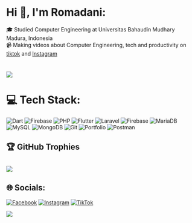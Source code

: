 #  Hi 👋, I'm Romadani:
🎓  Studied Computer Engineering at Universitas Bahaudin Mudhary Madura, Indonesia<br>📹 Making videos about Computer Engineering, tech and productivity on [tiktok]( https://www.tiktok.com/@dhanoke) and [Instagram](https://www.instagram.com/okew.ini/)<br>
# 
![](https://github-readme-stats.vercel.app/api?username=okedane&theme=swift&hide_border=false&include_all_commits=false&count_private=true)<br/>

# 💻 Tech Stack:
![Dart](https://img.shields.io/badge/dart-%230175C2.svg?style=for-the-badge&logo=dart&logoColor=white) ![Firebase](https://img.shields.io/badge/firebase-%23039BE5.svg?style=for-the-badge&logo=firebase) ![PHP](https://img.shields.io/badge/php-%23777BB4.svg?style=for-the-badge&logo=php&logoColor=white) ![Flutter](https://img.shields.io/badge/Flutter-%2302569B.svg?style=for-the-badge&logo=Flutter&logoColor=white) ![Laravel](https://img.shields.io/badge/laravel-%23FF2D20.svg?style=for-the-badge&logo=laravel&logoColor=white) ![Firebase](https://img.shields.io/badge/firebase-a08021?style=for-the-badge&logo=firebase&logoColor=ffcd34) ![MariaDB](https://img.shields.io/badge/MariaDB-003545?style=for-the-badge&logo=mariadb&logoColor=white) ![MySQL](https://img.shields.io/badge/mysql-4479A1.svg?style=for-the-badge&logo=mysql&logoColor=white) ![MongoDB](https://img.shields.io/badge/MongoDB-%234ea94b.svg?style=for-the-badge&logo=mongodb&logoColor=white) ![Git](https://img.shields.io/badge/git-%23F05033.svg?style=for-the-badge&logo=git&logoColor=white) ![Portfolio](https://img.shields.io/badge/Portfolio-%23000000.svg?style=for-the-badge&logo=firefox&logoColor=#FF7139) ![Postman](https://img.shields.io/badge/Postman-FF6C37?style=for-the-badge&logo=postman&logoColor=white)

## 🏆 GitHub Trophies
![](https://github-profile-trophy.vercel.app/?username=okedane&theme=swift&no-frame=false&no-bg=true&margin-w=4)
---

## 🌐 Socials:
[![Facebook](https://img.shields.io/badge/Facebook-%231877F2.svg?logo=Facebook&logoColor=white)](https://facebook.com/NY) [![Instagram](https://img.shields.io/badge/Instagram-%23E4405F.svg?logo=Instagram&logoColor=white)](https://instagram.com/okew.ini) [![TikTok](https://img.shields.io/badge/TikTok-%23000000.svg?logo=TikTok&logoColor=white)](https://tiktok.com/@@dhanoke) 

[![](https://visitcount.itsvg.in/api?id=okedane&icon=6&color=9)](https://visitcount.itsvg.in)

<!-- Proudly created with GPRM ( https://gprm.itsvg.in ) -->
